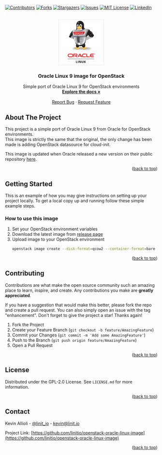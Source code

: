 <div id="top"></div>

<!-- PROJECT SHIELDS -->
[![Contributors][contributors-shield]][contributors-url]
[![Forks][forks-shield]][forks-url]
[![Stargazers][stars-shield]][stars-url]
[![Issues][issues-shield]][issues-url]
[![MIT License][license-shield]][license-url]
[![LinkedIn][linkedin-shield]][linkedin-url]


<!-- PROJECT LOGO -->
<br />
<div align="center">
  <a href="https://github.com/linitio/openstack-oracle-linux-image">
    <img src="images/logo.jpg" alt="Logo" width="150" height="150">
  </a>

<h3 align="center">Oracle Linux 9 image for OpenStack</h3>

  <p align="center">
    Simple port of Oracle Linux 9 for OpenStack environments
    <br />
    <a href="https://github.com/linitio/openstack-oracle-linux-image"><strong>Explore the docs »</strong></a>
    <br />
    <br />
    <a href="https://github.com/linitio/openstack-oracle-linux-image/issues">Report Bug</a>
    ·
    <a href="https://github.com/linitio/openstack-oracle-linux-image/issues">Request Feature</a>
  </p>
</div>

<!-- ABOUT THE PROJECT -->
## About The Project

This project is a simple port of Oracle Linux 9 from Oracle for OpenStack environments.  
This image is strictly the same that the original, the only change has been made is adding OpenStack datasource for cloud-init.  

This image is updated when Oracle released a new version on their public repository [here](https://yum.oracle.com/oracle-linux-templates.html "Oracle Images Repository").


<p align="right">(<a href="#top">back to top</a>)</p>

<!-- GETTING STARTED -->
## Getting Started

This is an example of how you may give instructions on setting up your project locally.
To get a local copy up and running follow these simple example steps.

### How to use this image

1. Set your OpenStack environment variables
2. Download the latest image from [release page](https://github.com/linitio/openstack-oracle-linux-image/releases "Release page")
3. Upload image to your OpenStack environment
   ```sh
   openstack image create --disk-format=qcow2 --container-format=bare --min-disk 40 --file OL9U0_x86_64-kvm-b142.qcow2  'Oracle Linux 9'
   ```

<p align="right">(<a href="#top">back to top</a>)</p>

<!-- CONTRIBUTING -->
## Contributing

Contributions are what make the open source community such an amazing place to learn, inspire, and create. Any contributions you make are **greatly appreciated**.

If you have a suggestion that would make this better, please fork the repo and create a pull request. You can also simply open an issue with the tag "enhancement".
Don't forget to give the project a star! Thanks again!

1. Fork the Project
2. Create your Feature Branch (`git checkout -b feature/AmazingFeature`)
3. Commit your Changes (`git commit -m 'Add some AmazingFeature'`)
4. Push to the Branch (`git push origin feature/AmazingFeature`)
5. Open a Pull Request

<p align="right">(<a href="#top">back to top</a>)</p>



<!-- LICENSE -->
## License

Distributed under the GPL-2.0 License. See `LICENSE.md` for more information.

<p align="right">(<a href="#top">back to top</a>)</p>



<!-- CONTACT -->
## Contact

Kevin Allioli - [@linit_io](https://twitter.com/linit_io) - kevin@linit.io

Project Link: [https://github.com/linitio/openstack-oracle-linux-image](https://github.com/linitio/openstack-oracle-linux-image)

<p align="right">(<a href="#top">back to top</a>)</p>


<!-- MARKDOWN LINKS & IMAGES -->
<!-- https://www.markdownguide.org/basic-syntax/#reference-style-links -->
[contributors-shield]: https://img.shields.io/github/contributors/linitio/openstack-amazon-linux-2-image.svg?style=for-the-badge
[contributors-url]: https://github.com/linitio/openstack-oracle-linux-image/graphs/contributors
[forks-shield]: https://img.shields.io/github/forks/linitio/openstack-oracle-linux-image.svg?style=for-the-badge
[forks-url]: https://github.com/linitio/openstack-oracle-linux-image/network/members
[stars-shield]: https://img.shields.io/github/stars/linitio/openstack-oracle-linux-image.svg?style=for-the-badge
[stars-url]: https://github.com/linitio/openstack-oracle-linux-image/stargazers
[issues-shield]: https://img.shields.io/github/issues/linitio/openstack-oracle-linux-image.svg?style=for-the-badge
[issues-url]: https://github.com/linitio/openstack-oracle-linux-image/issues
[license-shield]: https://img.shields.io/github/license/linitio/openstack-oracle-linux-image.svg?style=for-the-badge
[license-url]: https://github.com/linitio/openstack-oracle-linux-image/blob/master/LICENSE.txt
[linkedin-shield]: https://img.shields.io/badge/-LinkedIn-black.svg?style=for-the-badge&logo=linkedin&colorB=555
[linkedin-url]: https://linkedin.com/in/kevinallioli
